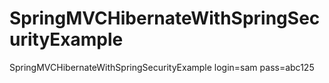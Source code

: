 # SpringMVCHibernateWithSpringSecurityExample
SpringMVCHibernateWithSpringSecurityExample
login=sam
pass=abc125
